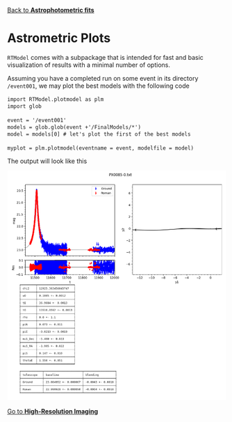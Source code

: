 [Back to **Astrophotometric fits**](Astrophotometric.md)

# Astrometric Plots

`RTModel` comes with a subpackage that is intended for fast and basic visualization of results with a minimal number of options.

Assuming you have a completed run on some event in its directory `/event001`, we may plot the best models with the following code

```
import RTModel.plotmodel as plm
import glob

event = '/event001'
models = glob.glob(event +'/FinalModels/*')
model = models[0] # let's plot the first of the best models

myplot = plm.plotmodel(eventname = event, modelfile = model)
```

The output will look like this

<img src="figs/fig_astrophot.png" width = 900>


[Go to **High-Resolution Imaging**](HighResolutionImaging.md)
